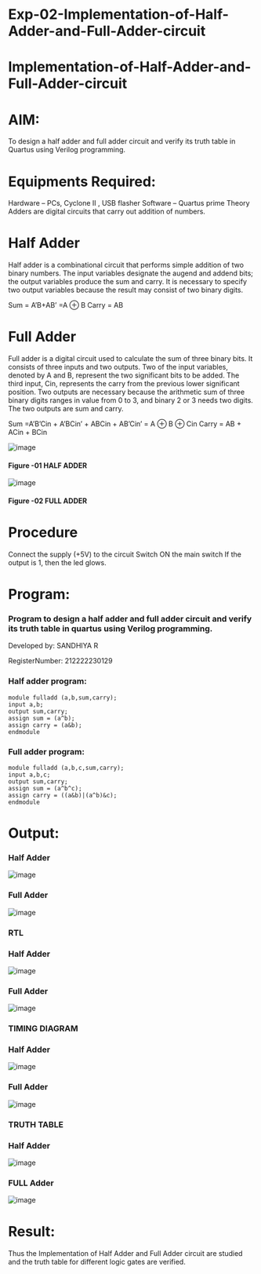 # Exp-02-Implementation-of-Half-Adder-and-Full-Adder-circuit

# Implementation-of-Half-Adder-and-Full-Adder-circuit
# AIM:
To design a half adder and full adder circuit and verify its truth table in Quartus using Verilog programming.

# Equipments Required:
Hardware – PCs, Cyclone II , USB flasher
Software – Quartus prime
Theory
Adders are digital circuits that carry out addition of numbers.

# Half Adder
Half adder is a combinational circuit that performs simple addition of two binary numbers. The input variables designate the augend and addend bits; the output variables produce the sum and carry. It is necessary to specify two output variables because the result may consist of two binary digits.

Sum = A’B+AB’ =A ⊕ B Carry = AB

# Full Adder
Full adder is a digital circuit used to calculate the sum of three binary bits. It consists of three inputs and two outputs. Two of the input variables, denoted by A and B, represent the two significant bits to be added. The third input, Cin, represents the carry from the previous lower significant position. Two outputs are necessary because the arithmetic sum of three binary digits ranges in value from 0 to 3, and binary 2 or 3 needs two digits. The two outputs are sum and carry.

Sum =A’B’Cin + A’BCin’ + ABCin + AB’Cin’ = A ⊕ B ⊕ Cin Carry = AB + ACin + BCin

 ![image](https://user-images.githubusercontent.com/36288975/163552156-a13e5a56-c638-4110-97d9-8896907c8d25.png)

#### Figure -01 HALF ADDER 


![image](https://user-images.githubusercontent.com/36288975/163552057-b3547877-6d07-45b4-b7e0-bcfebfad9e1d.png)

#### Figure -02 FULL ADDER 

# Procedure

Connect the supply (+5V) to the circuit
Switch ON the main switch
If the output is 1, then the led glows.
# Program:

### Program to design a half adder and full adder circuit and verify its truth table in quartus using Verilog programming.
Developed by: SANDHIYA R

RegisterNumber: 212222230129  

### Half adder program:
 ```
module fulladd (a,b,sum,carry);
input a,b;
output sum,carry;
assign sum = (a^b);
assign carry = (a&b);
endmodule
```
### Full adder program:
```
module fulladd (a,b,c,sum,carry);
input a,b,c;
output sum,carry;
assign sum = (a^b^c);
assign carry = ((a&b)|(a^b)&c);
endmodule
 ```

# Output:
### Half Adder
![image](https://user-images.githubusercontent.com/113497571/229456720-2890d884-5a7b-49ad-b938-7285950fcc11.png)
### Full Adder
![image](https://user-images.githubusercontent.com/113497571/229456871-16a6d9d8-b27c-4195-a8a6-aec37c5dd1e4.png)

### RTL
### Half Adder
![image](https://user-images.githubusercontent.com/113497571/229457001-bce93ddb-6296-409d-bf51-831bcaa2a50b.png)
### Full Adder
![image](https://user-images.githubusercontent.com/113497571/229457166-3b7ba198-5093-411c-bda0-2a7b400f5b2f.png)

### TIMING DIAGRAM
### Half Adder
![image](https://user-images.githubusercontent.com/113497571/229457256-de0aa245-7d3d-4f1e-ba19-6b3c0e4cddeb.png)
### Full Adder
![image](https://user-images.githubusercontent.com/113497571/229457336-76f9b77c-ea93-4c34-8c3d-5480e069bab5.png)
### TRUTH TABLE 
### Half Adder
![image](https://user-images.githubusercontent.com/113497571/229457469-b30c0bb7-19b0-498f-b373-c5e4fe7bd4ee.png)
### FULL Adder
![image](https://user-images.githubusercontent.com/113497571/229457555-bf7666bb-37be-4b84-a264-b3f6f0057bcd.png)

# Result:
Thus the Implementation of Half Adder and Full Adder circuit are studied and the truth table for different logic gates are verified.
